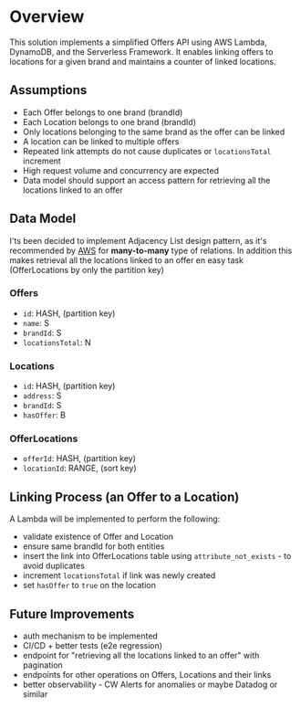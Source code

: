 # Overview

This solution implements a simplified Offers API using AWS Lambda, DynamoDB, and the Serverless Framework. It enables linking offers to locations for a given brand and maintains a counter of linked locations.

## Assumptions

- Each Offer belongs to one brand (brandId)
- Each Location belongs to one brand (brandId)
- Only locations belonging to the same brand as the offer can be linked
- A location can be linked to multiple offers
- Repeated link attempts do not cause duplicates or `locationsTotal` increment
- High request volume and concurrency are expected
- Data model should support an access pattern for retrieving all the locations linked to an offer

## Data Model

I'ts been decided to implement Adjacency List design pattern, as it's recommended by [AWS](https://docs.aws.amazon.com/amazondynamodb/latest/developerguide/bp-adjacency-graphs.html) for **many-to-many** type of relations. In addition this makes retrieval all the locations linked to an offer en easy task (OfferLocations by only the partition key)

### Offers

- `id`: HASH, (partition key)
- `name`: S
- `brandId`: S
- `locationsTotal`: N

### Locations

- `id`: HASH, (partition key)
- `address`: S
- `brandId`: S
- `hasOffer`: B

### OfferLocations

- `offerId`: HASH, (partition key)
- `locationId`: RANGE, (sort key)

## Linking Process (an Offer to a Location)

A Lambda will be implemented to perform the following:

- validate existence of Offer and Location
- ensure same brandId for both entities
- insert the link into OfferLocations table using `attribute_not_exists` - to avoid duplicates
- increment `locationsTotal` if link was newly created
- set `hasOffer` to `true` on the location

## Future Improvements

- auth mechanism to be implemented
- CI/CD + better tests (e2e regression)
- endpoint for "retrieving all the locations linked to an offer" with pagination
- endpoints for other operations on Offers, Locations and their links
- better observability - CW Alerts for anomalies or maybe Datadog or similar
